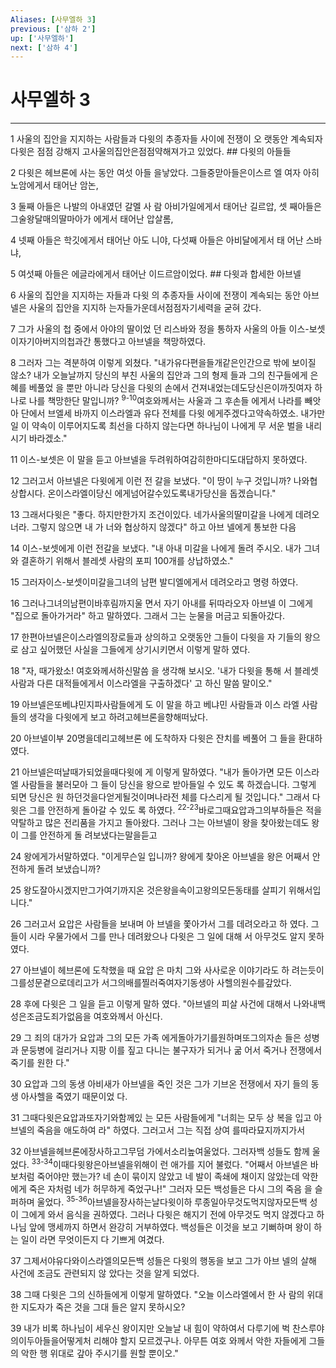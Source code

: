 ```yaml
---
Aliases: [사무엘하 3]
previous: ['삼하 2']
up: ['사무엘하']
next: ['삼하 4']
---
```

# 사무엘하 3

***


1 사울의 집안을 지지하는 사람들과 다윗의 추종자들 사이에 전쟁이 오 랫동안 계속되자 다윗은 점점 강해지 고사울의집안은점점약해져가고 있었다. ## 다윗의 아들들 

2 다윗은 헤브론에 사는 동안 여섯 아들 을낳았다. 그들중맏아들은이스르 엘 여자 아히노암에게서 태어난 암논, 

3 둘째 아들은 나발의 아내였던 갈멜 사 람 아비가일에게서 태어난 길르압, 셋 째아들은그술왕달매의딸마아가 에게서 태어난 압살롬, 

4 넷째 아들은 학깃에게서 태어난 아도 니야, 다섯째 아들은 아비달에게서 태 어난 스바냐, 

5 여섯째 아들은 에글라에게서 태어난 이드르암이었다. ## 다윗과 합세한 아브넬 

6 사울의 집안을 지지하는 자들과 다윗 의 추종자들 사이에 전쟁이 계속되는 동안 아브넬은 사울의 집안을 지지하 는자들가운데서점점자기세력을 굳혀 갔다. 

7 그가 사울의 첩 중에서 아야의 딸이었 던 리스바와 정을 통하자 사울의 아들 이스-보셋이자기아버지의첩과간 통했다고 아브넬을 책망하였다. 

8 그러자 그는 격분하여 이렇게 외쳤다. "내가유다편을들개같은인간으로 밖에 보이질 않소? 내가 오늘날까지 당신의 부친 사울의 집안과 그의 형제 들과 그의 친구들에게 은혜를 베풀었 을 뿐만 아니라 당신을 다윗의 손에서 건져내었는데도당신은이까짓여자 하나로 나를 책망한단 말입니까? <sup class="versenum">9-10</sup>여호와께서는 사울과 그 후손들 에게서 나라를 빼앗아 단에서 브엘세 바까지 이스라엘과 유다 전체를 다윗 에게주겠다고약속하였소. 내가만 일 이 약속이 이루어지도록 최선을 다하지 않는다면 하나님이 나에게 무 서운 벌을 내리시기 바라겠소." 

11 이스-보셋은 이 말을 듣고 아브넬을 두려워하여감히한마디도대답하지 못하였다. 

12 그러고서 아브넬은 다윗에게 이런 전 갈을 보냈다. "이 땅이 누구 것입니까? 나와협상합시다. 온이스라엘이당신 에게넘어갈수있도록내가당신을 돕겠습니다." 

13 그래서다윗은 "좋다. 하지만한가지 조건이있다. 네가사울의딸미갈을 나에게 데려오너라. 그렇지 않으면 내 가 너와 협상하지 않겠다" 하고 아브 넬에게 통보한 다음 

14 이스-보셋에게 이런 전갈을 보냈다. "내 아내 미갈을 나에게 돌려 주시오. 내가 그녀와 결혼하기 위해서 블레셋 사람의 포피 100개를 상납하였소." 

15 그러자이스-보셋이미갈을그녀의 남편 발디엘에게서 데려오라고 명령 하였다. 

16 그러나그녀의남편이바후림까지울 면서 자기 아내를 뒤따라오자 아브넬 이 그에게 "집으로 돌아가거라" 하고 말하였다. 그래서 그는 눈물을 머금고 되돌아갔다. 

17 한편아브넬은이스라엘의장로들과 상의하고 오랫동안 그들이 다윗을 자 기들의 왕으로 삼고 싶어했던 사실을 그들에게 상기시키면서 이렇게 말하 였다. 

18 "자, 때가왔소! 여호와께서하신말씀 을 생각해 보시오. '내가 다윗을 통해 서 블레셋 사람과 다른 대적들에게서 이스라엘을 구출하겠다' 고 하신 말씀 말이오." 

19 아브넬은또베냐민지파사람들에게 도 이 말을 하고 베냐민 사람들과 이스 라엘 사람들의 생각을 다윗에게 보고 하려고헤브론을향해떠났다. 

20 아브넬이부 20명을데리고헤브론 에 도착하자 다윗은 잔치를 베풀어 그 들을 환대하였다. 

21 아브넬은떠날때가되었을때다윗에 게 이렇게 말하였다. "내가 돌아가면 모든 이스라엘 사람들을 불러모아 그 들이 당신을 왕으로 받아들일 수 있도 록 하겠습니다. 그렇게 되면 당신은 원 하던것을다얻게될것이며나라전 체를 다스리게 될 것입니다." 그래서 다윗은 그를 안전하게 돌아갈 수 있도 록 하였다. <sup class="versenum">22-23</sup>바로그때요압과그의부하들은 적을 약탈하고 많은 전리품을 가지고 돌아왔다. 그러나 그는 아브넬이 왕을 찾아왔는데도 왕이 그를 안전하게 돌 려보냈다는말을듣고 

24 왕에게가서말하였다. "이게무슨일 입니까? 왕에게 찾아온 아브넬을 왕은 어째서 안전하게 돌려 보냈습니까? 

25 왕도잘아시겠지만그가여기까지온 것은왕을속이고왕의모든동태를 살피기 위해서입니다." 

26 그러고서 요압은 사람들을 보내며 아 브넬을 쫓아가서 그를 데려오라고 하 였다. 그들이 시라 우물가에서 그를 만나 데려왔으나 다윗은 그 일에 대해 서 아무것도 알지 못하였다. 

27 아브넬이 헤브론에 도착했을 때 요압 은 마치 그와 사사로운 이야기라도 하 려는듯이그를성문곁으로데리고가 서그의배를찔러죽여자기동생아 사헬의원수를갚았다. 

28 후에 다윗은 그 일을 듣고 이렇게 말하 였다. "아브넬의 피살 사건에 대해서 나와내백성은조금도죄가없음을 여호와께서 아신다. 

29 그 죄의 대가가 요압과 그의 모든 가족 에게돌아가기를원하며또그의자손 들은 성병과 문둥병에 걸리거나 지팡 이를 짚고 다니는 불구자가 되거나 굶 어서 죽거나 전쟁에서 죽기를 원한 다." 

30 요압과 그의 동생 아비새가 아브넬을 죽인 것은 그가 기브온 전쟁에서 자기 들의 동생 아사헬을 죽였기 때문이었 다. 

31 그때다윗은요압과또자기와함께있 는 모든 사람들에게 "너희는 모두 상 복을 입고 아브넬의 죽음을 애도하여 라" 하였다. 그러고서 그는 직접 상여 를따라묘지까지가서 

32 아브넬을헤브론에장사하고그무덤 가에서소리높여울었다. 그러자백 성들도 함께 울었다. <sup class="versenum">33-34</sup>이때다윗왕은아브넬을위해이 런 애가를 지어 불렀다. "어째서 아브넬은 바보처럼 죽어야만 했는가? 네 손이 묶이지 않았고 네 발이 족쇄에 채이지 않았는데 악한에게 죽은 자처럼 네가 허무하게 죽었구나!" 그러자 모든 백성들은 다시 그의 죽음 을 슬퍼하며 울었다. <sup class="versenum">35-36</sup>아브넬을장사하는날다윗이하 루종일아무것도먹지않자모든백 성이 그에게 와서 음식을 권하였다. 그러나 다윗은 해지기 전에 아무것도 먹지 않겠다고 하나님 앞에 맹세까지 하면서 완강히 거부하였다. 백성들은 이것을 보고 기뻐하며 왕이 하는 일이 라면 무엇이든지 다 기쁘게 여겼다. 

37 그제서야유다와이스라엘의모든백 성들은 다윗의 행동을 보고 그가 아브 넬의 살해 사건에 조금도 관련되지 않 았다는 것을 알게 되었다. 

38 그때 다윗은 그의 신하들에게 이렇게 말하였다. "오늘 이스라엘에서 한 사 람의 위대한 지도자가 죽은 것을 그대 들은 알지 못하시오? 

39 내가 비록 하나님이 세우신 왕이지만 오늘날 내 힘이 약하여서 다루기에 벅 찬스루야의이두아들을어떻게처 리해야 할지 모르겠구나. 아무튼 여호 와께서 악한 자들에게 그들의 악한 행 위대로 갚아 주시기를 원할 뿐이오."
